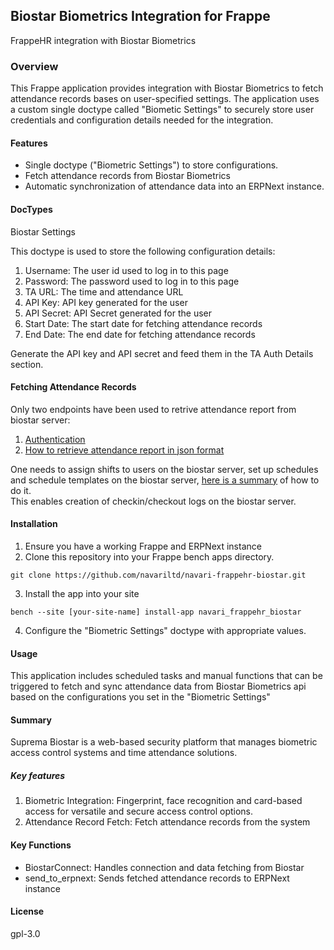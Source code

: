 ## Biostar Biometrics Integration for Frappe
FrappeHR integration with Biostar Biometrics

### Overview
This Frappe application provides integration with Biostar Biometrics to fetch attendance records bases on user-specified settings. The application uses a custom single doctype called "Biometic Settings" to securely store user credentials and configuration details needed for the integration.


#### Features
- Single doctype ("Biometric Settings") to store configurations.
- Fetch attendance records from Biostar Biometrics
- Automatic synchronization of attendance data into an ERPNext instance.

#### DocTypes
Biostar Settings

This doctype is used to store the following configuration details:


1. Username: The user id used to log in to this page
2. Password: The password used to log in to this page
3. TA URL: The time and attendance URL
4. API Key: API key generated for the user
5. API Secret: API Secret generated for the user
6. Start Date: The start date for fetching attendance records
7. End Date: The end date for fetching attendance records

Generate the API key and API secret and feed them in the TA Auth Details section.

 #### Fetching Attendance Records
Only two endpoints have been used to retrive attendance report from biostar server:
1. [Authentication](https://bs2api.biostar2.com/#0b54ae8b-6744-44dd-8556-8001ae3139ff)
2. [How to retrieve attendance report in json format](https://support.supremainc.com/en/support/solutions/articles/24000073530--biostar-2-ta-api-how-to-retrieve-report-in-json-format-via-biostar-2-ta-api)

One needs to assign shifts to users on the biostar server, set up schedules and schedule templates on the biostar server, [here is a summary](https://www.youtube.com/watch?v=lqp8OEcPRyI&t=1023s) of how to do it. <br>
This enables creation of checkin/checkout logs on the biostar server.

#### Installation
1. Ensure you have a working Frappe and ERPNext instance
2. Clone this repository into your Frappe bench apps directory.

 ``` 
 git clone https://github.com/navariltd/navari-frappehr-biostar.git
 ```

 3. Install the app into your site
 ``` 
 bench --site [your-site-name] install-app navari_frappehr_biostar
 ```
 4. Configure the "Biometric Settings" doctype with appropriate values.

 #### Usage
 This application includes scheduled tasks and manual functions that can be triggered to fetch and sync attendance data from Biostar Biometrics api based on the configurations you set in the "Biometric Settings"



#### Summary
Suprema Biostar is a web-based security platform that manages biometric access control systems and time attendance solutions.

##### Key features
1. Biometric Integration: Fingerprint, face recognition and card-based access for versatile and secure access control options.
2. Attendance Record Fetch: Fetch attendance records from the system

#### Key Functions
- BiostarConnect: Handles connection and data fetching from Biostar
- send_to_erpnext: Sends fetched attendance records to ERPNext instance

#### License

gpl-3.0
